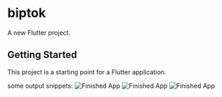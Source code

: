 # biptok

A new Flutter project.

## Getting Started

This project is a starting point for a Flutter application.

some output snippets:
![Finished App](https://github.com/Ram2905/BipTok-Flutter/blob/main/displayimgs/1.gif) </n>
![Finished App](https://github.com/Ram2905/BipTok-Flutter/blob/main/displayimgs/2.gif)</n>
![Finished App](https://github.com/Ram2905/BipTok-Flutter/blob/main/displayimgs/3.gif)</n>
